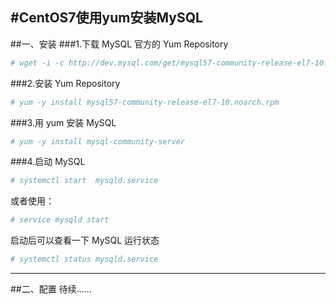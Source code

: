 #CentOS7使用yum安装MySQL
---
##一、安装
###1.下载 MySQL 官方的 Yum Repository  
```bash
# wget -i -c http://dev.mysql.com/get/mysql57-community-release-el7-10.noarch.rpm
``` 
###2.安装 Yum Repository
```bash
# yum -y install mysql57-community-release-el7-10.noarch.rpm
```
###3.用 yum 安装 MySQL
```bash  
# yum -y install mysql-community-server
```
###4.启动 MySQL
```bash  
# systemctl start  mysqld.service
```
或者使用：
```bash  
# service mysqld start
```
启动后可以查看一下 MySQL 运行状态
```bash  
# systemctl status mysqld.service
```
---
##二、配置
待续……